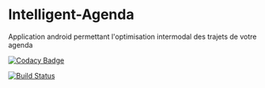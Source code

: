 # Intelligent-Agenda

Application android permettant l'optimisation intermodal des trajets de votre agenda

[![Codacy Badge](https://api.codacy.com/project/badge/Grade/53f0e02e3b2447768240d459b4842c8e)](https://www.codacy.com/app/ooussem/Intelligent-Agenda?utm_source=github.com&amp;utm_medium=referral&amp;utm_content=ooussem/Intelligent-Agenda&amp;utm_campaign=Badge_Grade)



[![Build Status](https://travis-ci.org/ooussem/Intelligent-Agenda.svg?branch=master)](https://travis-ci.org/ooussem/Intelligent-Agenda)
